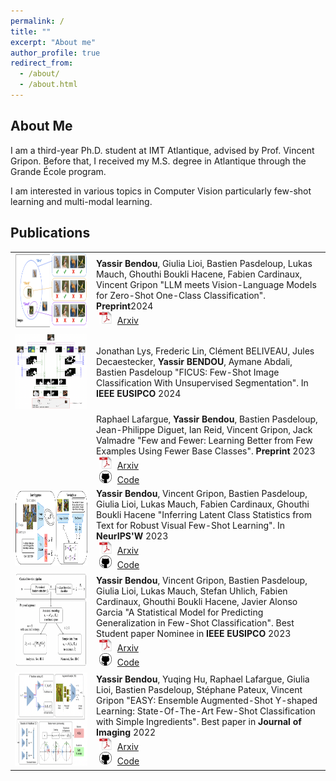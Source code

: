 ```yaml
---
permalink: /
title: ""
excerpt: "About me"
author_profile: true
redirect_from: 
  - /about/
  - /about.html
---
```

## <i class="fa fa-id-card" aria-hidden="true"></i> About Me ##
I am a third-year Ph.D. student at IMT Atlantique, advised by Prof. Vincent Gripon. Before that, I received my M.S. degree in Atlantique through the Grande École program. 

I am interested in various topics in Computer Vision particularly few-shot learning and multi-modal learning.

## <i class="fa fa-graduation-cap" aria-hidden="true"></i> Publications ##

<table style="border: none; border-collapse: collapse;" border="0">

<tr style="border-collapse: separate; border-spacing:30em;">
  <td style="border-collapse: collapse; border: none;">
    <img src="https://raw.githubusercontent.com/ybendou/ybendou.github.io/master/images/oneclassCLIP.png" width="200" height="120" />
  </td>
  <td style="border-collapse: collapse; border: none;">
    <b>Yassir Bendou</b>, Giulia Lioi, Bastien Pasdeloup, Lukas Mauch, Ghouthi Boukli Hacene, Fabien Cardinaux, Vincent Gripon "LLM meets Vision-Language Models for Zero-Shot One-Class Classification".
    <b>Preprint</b>2024<br>
    <img src="https://raw.githubusercontent.com/ybendou/ybendou.github.io/master/images/pdf_icon.png" width="20" height="20" hspace="5">
    <span><a href="https://arxiv.org/pdf/2404.00675">Arxiv</a></span>
  </td>
</tr>

<tr style="border-collapse: separate; border-spacing:30em;">
  <td style="border-collapse: collapse; border: none;">
   <img src="https://raw.githubusercontent.com/ybendou/ybendou.github.io/master/images/ficus.png" width="200" height="120" />
  </td>
  <td style="border-collapse: collapse; border: none;">
    Jonathan Lys, Frederic Lin, Clément BELIVEAU, Jules Decaestecker, <b>Yassir BENDOU</b>, Aymane Abdali, Bastien Pasdeloup "FICUS: Few-Shot Image Classification With Unsupervised Segmentation".
    In <b>IEEE EUSIPCO</b> 2024<br>
  </td>
</tr>

<tr style="border-collapse: separate; border-spacing:30em;">
  <td style="border-collapse: collapse; border: none;">
  </td>
  <td style="border-collapse: collapse; border: none;">
    Raphael Lafargue, <b>Yassir Bendou</b>, Bastien Pasdeloup, Jean-Philippe Diguet, Ian Reid, Vincent Gripon, Jack Valmadre "Few and Fewer: Learning Better from Few Examples Using Fewer Base Classes".
    <b>Preprint</b> 2023<br>
    <img src="https://raw.githubusercontent.com/ybendou/ybendou.github.io/master/images/pdf_icon.png" width="20" height="20" hspace="5">
    <span><a href="https://arxiv.org/abs/2401.15834">Arxiv</a></span><br>
    <img src="https://raw.githubusercontent.com/ybendou/ybendou.github.io/master/images/github_icon.png" width="20" height="20" hspace="5">
    <span><a href="https://github.com/RafLaf/Few-and-Fewer">Code</a></span>
  </td>
</tr>

<tr style="border-collapse: separate; border-spacing:30em;">
  <td style="border-collapse: collapse; border: none;">
    <img src="https://raw.githubusercontent.com/ybendou/ybendou.github.io/master/images/covCLIP_figure.png" width="200" height="120" />
  </td>
  <td style="border-collapse: collapse; border: none;">
    <b>Yassir Bendou</b>, Vincent Gripon, Bastien Pasdeloup, Giulia Lioi, Lukas Mauch, Fabien Cardinaux, Ghouthi Boukli Hacene "Inferring Latent Class Statistics from Text for Robust Visual Few-Shot Learning".
    In <b>NeurIPS'W</b> 2023<br>
    <img src="https://raw.githubusercontent.com/ybendou/ybendou.github.io/master/images/pdf_icon.png" width="20" height="20" hspace="5">
    <span><a href="https://arxiv.org/abs/2311.14544">Arxiv</a></span><br>
    <img src="https://raw.githubusercontent.com/ybendou/ybendou.github.io/master/images/github_icon.png" width="20" height="20" hspace="5">
    <span><a href="https://github.com/ybendou/CovCLIP">Code</a></span>
  </td>
</tr>

<tr style="border-collapse: separate; border-spacing:30em;">
  <td style="border-collapse: collapse; border: none;">
    <img src="https://raw.githubusercontent.com/ybendou/ybendou.github.io/master/images/Eusipco_2023.png" width="200" height="150" />
  </td>
  <td style="border-collapse: collapse; border: none;">
    <b>Yassir Bendou</b>, Vincent Gripon, Bastien Pasdeloup, Giulia Lioi, Lukas Mauch, Stefan Uhlich, Fabien Cardinaux, Ghouthi Boukli Hacene, Javier Alonso Garcia "A Statistical Model for Predicting Generalization in Few-Shot Classification".
    Best Student paper Nominee in <b>IEEE EUSIPCO</b> 2023<br>
    <img src="https://raw.githubusercontent.com/ybendou/ybendou.github.io/master/images/pdf_icon.png" width="20" height="20" hspace="5">
    <span><a href="https://arxiv.org/abs/2212.06461">Arxiv</a></span><br>
    <img src="https://raw.githubusercontent.com/ybendou/ybendou.github.io/master/images/github_icon.png" width="20" height="20" hspace="5">
    <span><a href="https://github.com/ybendou/fs-generalization">Code</a></span>
  </td>
</tr>

<tr style="border-collapse: separate; border-spacing:30em;">
  <td style="border-collapse: collapse; border: none;">
    <img src="https://raw.githubusercontent.com/ybendou/ybendou.github.io/master/images/EASY.png" width="800" height="150" />
  </td>
  <td style="border-collapse: collapse; border: none;">
   <b>Yassir Bendou</b>, Yuqing Hu, Raphael Lafargue, Giulia Lioi, Bastien Pasdeloup, Stéphane Pateux, Vincent Gripon "EASY: Ensemble Augmented-Shot Y-shaped Learning: State-Of-The-Art Few-Shot Classification with Simple Ingredients".
    Best paper in <b>Journal of Imaging</b> 2022<br>
    <img src="https://raw.githubusercontent.com/ybendou/ybendou.github.io/master/images/pdf_icon.png" width="20" height="20" hspace="5">
    <span><a href="https://arxiv.org/abs/2201.09699">Arxiv</a></span><br>
    <img src="https://raw.githubusercontent.com/ybendou/ybendou.github.io/master/images/github_icon.png" width="20" height="20" hspace="5">
    <span><a href="https://github.com/ybendou/easy">Code</a></span>
  </td>
</tr>

</table>
